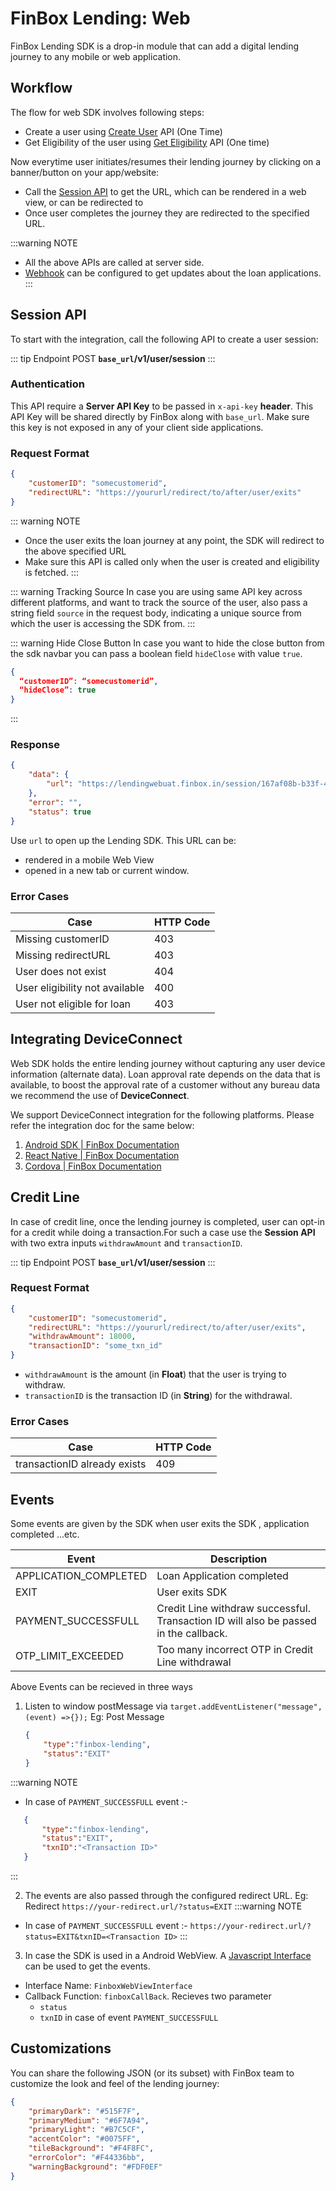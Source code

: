 
# FinBox Lending: Web

FinBox Lending SDK is a drop-in module that can add a digital lending journey to any mobile or web application.
## Workflow

The flow for web SDK involves following steps:
- Create a user using [Create User](/middleware/sourcing-rest-api.html#create-user) API (One Time)
- Get Eligibility of the user using [Get Eligibility](/middleware/sourcing-rest-api.html#get-eligibility) API (One time)

Now everytime user initiates/resumes their lending journey by clicking on a banner/button on your app/website:
- Call the [Session API](#session-api) to get the URL, which can be rendered in a web view, or can be redirected to
- Once user completes the journey they are redirected to the specified URL.

:::warning NOTE
- All the above APIs are called at server side.
- [Webhook](/middleware/sourcing-rest-api.html#webhook) can be configured to get updates about the loan applications.
:::

## Session API
To start with the integration, call the following API to create a user session:

::: tip Endpoint
POST **`base_url`/v1/user/session**
:::

### Authentication
This API require a **Server API Key** to be passed in `x-api-key` **header**. This API Key will be shared directly by FinBox along with `base_url`. Make sure this key is not exposed in any of your client side applications.

### Request Format
```json
{
    "customerID": "somecustomerid",
    "redirectURL": "https://yoururl/redirect/to/after/user/exits"
}
```

::: warning NOTE
- Once the user exits the loan journey at any point, the SDK will redirect to the above specified URL
- Make sure this API is called only when the user is created and eligibility is fetched.
:::

::: warning Tracking Source
In case you are using same API key across different platforms, and want to track the source of the user, also pass a string field `source` in the request body, indicating a unique source from which the user is accessing the SDK from.
:::

::: warning Hide Close Button
In case you want to hide the close button from the sdk navbar you can pass a boolean field `hideClose` with value `true`.
```json
{
  “customerID”: “somecustomerid”,
  “hideClose”: true
}
```
:::

### Response
```json
{
    "data": {
        "url": "https://lendingwebuat.finbox.in/session/167af08b-b33f-47f3"
    },
    "error": "",
    "status": true
}
```
Use `url` to open up the Lending SDK. This URL can be:
- rendered in a mobile Web View
- opened in a new tab or current window.

### Error Cases
| Case | HTTP Code |
| - | - |
| Missing customerID | 403 |
| Missing redirectURL | 403 |
| User does not exist | 404 |
| User eligibility not available | 400 |
| User not eligible for loan | 403 |

## Integrating DeviceConnect

Web SDK holds the entire lending journey without capturing any user device information (alternate data). Loan approval rate depends on the data that is available, to boost the approval rate of a customer without any bureau data we recommend the use of **DeviceConnect**. 

We support DeviceConnect integration for the following platforms. Please refer the integration doc for the same below:
1. [Android SDK | FinBox Documentation](https://docs.finbox.in/device-connect/android.html)
2. [React Native | FinBox Documentation](https://docs.finbox.in/device-connect/react-native.html)
3. [Cordova | FinBox Documentation](https://docs.finbox.in/device-connect/cordova.html)

## Credit Line
In case of credit line, once the lending journey is completed, user can opt-in for a credit while doing a transaction.For such a case use the **Session API** with two extra inputs `withdrawAmount` and `transactionID`.

::: tip Endpoint
POST **`base_url`/v1/user/session**
:::

### Request Format
```json
{
    "customerID": "somecustomerid",
    "redirectURL": "https://yoururl/redirect/to/after/user/exits",
    "withdrawAmount": 18000,
    "transactionID": "some_txn_id"
}
```
- `withdrawAmount` is the amount (in **Float**) that the user is trying to withdraw.
- `transactionID` is the transaction ID (in **String**) for the withdrawal.

### Error Cases
| Case | HTTP Code |
| - | - |
| transactionID already exists | 409 |

## Events

Some events are given by the SDK when user exits the SDK , application completed ...etc.

| Event | Description |
| - | - |
| APPLICATION_COMPLETED | Loan Application completed |
| EXIT | User exits SDK |
| PAYMENT_SUCCESSFULL | Credit Line withdraw successful. Transaction ID will also be passed in the callback.|
| OTP_LIMIT_EXCEEDED | Too many incorrect OTP in Credit Line withdrawal |

Above Events can be recieved in three ways

1. Listen to window postMessage via `target.addEventListener("message", (event) =>{});`
   Eg: Post Message
   ```json
   {
       "type":"finbox-lending",
       "status":"EXIT"
   }
   ```
:::warning NOTE
- In case of `PAYMENT_SUCCESSFULL` event :-

```json
   {
       "type":"finbox-lending",
       "status":"EXIT",
       "txnID":"<Transaction ID>"
   }
```
:::

2. The events are also passed through the configured redirect URL.
   Eg: Redirect
   `https://your-redirect.url/?status=EXIT`
:::warning NOTE
- In case of `PAYMENT_SUCCESSFULL` event :-
`https://your-redirect.url/?status=EXIT&txnID=<Transaction ID>`
:::

3. In case the SDK is used in a Android WebView. A [Javascript Interface](https://developer.android.com/guide/webapps/webview#UsingJavaScript) can be used to get the events.
- Interface Name: `FinboxWebViewInterface`
- Callback Function: `finboxCallBack`. Recieves two parameter
    - `status`
    - `txnID` in case of event `PAYMENT_SUCCESSFULL` 

## Customizations

You can share the following JSON (or its subset) with FinBox team to customize the look and feel of the lending journey:
```json
{
    "primaryDark": "#515F7F",
    "primaryMedium": "#6F7A94",
    "primaryLight": "#B7C5CF",
    "accentColor": "#0075FF",
    "tileBackground": "#F4F8FC",
    "errorColor": "#F44336bb",
    "warningBackground": "#FDF0EF"
}
```
